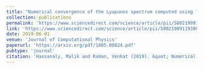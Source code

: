 ```yaml
---
title: "Numerical convergence of the Lyapunov spectrum computed using low Mach number solvers"
collection: publications
permalink: 'https://www.sciencedirect.com/science/article/pii/S0021999119300981'
link: 'https://www.sciencedirect.com/science/article/pii/S0021999119300981'
date: 2019-06-01
venue: 'Journal of Computational Physics'
paperurl: 'https://arxiv.org/pdf/1805.00824.pdf'
pubtype: 'journal'
citation: 'Hassanaly, Malik and Raman, Venkat (2019). &quot; Numerical convergence of the Lyapunov spectrum computed using low Mach number solvers.&quot; <i>Journal of Computational Physics</i>. 386, 467-485.'
---
```

